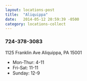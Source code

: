 ```yaml
---
layout: locations-post
title:  "Aliquippa"
date:   2014-05-12 20:59:39 -0500
category: locations-collect
---
```


<div class="box-3">
<i class="fa fa-map-marker fa-4x"></i>

  <div class="info">
  <h3 class="number">724-378-3083</h3>
  <p>1125 Franklin Ave Aliquippa, PA 15001</p>
  </div>
</div>

<div class="box-4">
<i class="fa fa-clock-o fa-4x"></i>
<ul class="hours">
  <li>Mon-Thur: 4-11</li>
  <li>Fri-Sat: 11-11</li>
  <li>Sunday: 12-9</li>
</ul>


</div>
